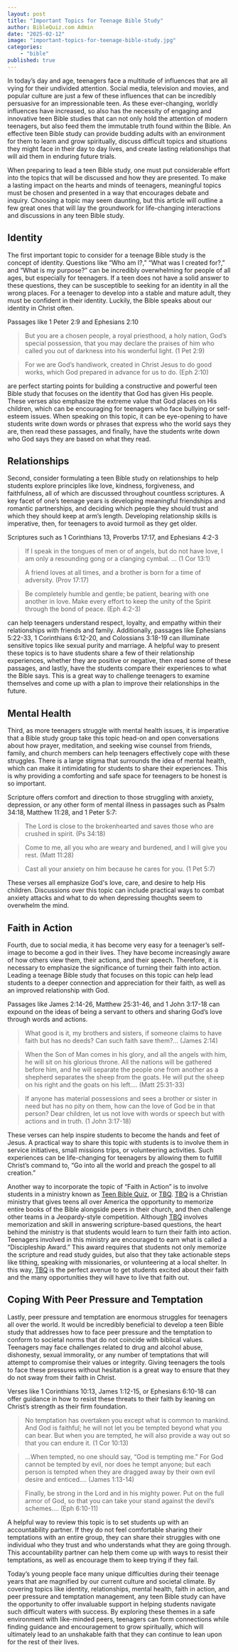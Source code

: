 ```yaml
---
layout: post
title: "Important Topics for Teenage Bible Study"
author: BibleQuiz.com Admin
date: "2025-02-12"
image: "important-topics-for-teenage-bible-study.jpg"
categories:
    - "bible"
published: true
---
```


In today’s day and age, teenagers face a multitude of influences that are all vying for their undivided attention. Social media, television and movies, and popular culture are just a few of these influences that can be incredibly persuasive for an impressionable teen. As these ever-changing, worldly influences have increased, so also has the necessity of engaging and innovative teen Bible studies that can not only hold the attention of modern teenagers, but also feed them the immutable truth found within the Bible. An effective teen Bible study can provide budding adults with an environment for them to learn and grow spiritually, discuss difficult topics and situations they might face in their day to day lives, and create lasting relationships that will aid them in enduring future trials.

When preparing to lead a teen Bible study, one must put considerable effort into the topics that will be discussed and how they are presented. To make a lasting impact on the hearts and minds of teenagers, meaningful topics must be chosen and presented in a way that encourages debate and inquiry. Choosing a topic may seem daunting, but this article will outline a few great ones that will lay the groundwork for life-changing interactions and discussions in any teen Bible study.

## Identity

The first important topic to consider for a teenage Bible study is the concept of identity. Questions like “Who am I?,” “What was I created for?,” and “What is my purpose?” can be incredibly overwhelming for people of all ages, but especially for teenagers. If a teen does not have a solid answer to these questions, they can be susceptible to seeking for an identity in all the wrong places. For a teenager to develop into a stable and mature adult, they must be confident in their identity. Luckily, the Bible speaks about our identity in Christ often.

Passages like 1 Peter 2:9 and Ephesians 2:10

> But you are a chosen people, a royal priesthood, a holy nation, God’s special possession, that you may declare the praises of him who called you out of darkness into his wonderful light. (1 Pet 2:9)

> For we are God’s handiwork, created in Christ Jesus to do good works, which God prepared in advance for us to do. (Eph 2:10)

are perfect starting points for building a constructive and powerful teen Bible study that focuses on the identity that God has given His people. These verses also emphasize the extreme value that God places on His children, which can be encouraging for teenagers who face bullying or self-esteem issues. When speaking on this topic, it can be eye-opening to have students write down words or phrases that express who the world says they are, then read these passages, and finally, have the students write down who God says they are based on what they read.

## Relationships

Second, consider formulating a teen Bible study on relationships to help students explore principles like love, kindness, forgiveness, and faithfulness, all of which are discussed throughout countless scriptures. A key facet of one’s teenage years is developing meaningful friendships and romantic partnerships, and deciding which people they should trust and which they should keep at arm’s length. Developing relationship skills is imperative, then, for teenagers to avoid turmoil as they get older.

Scriptures such as 1 Corinthians 13, Proverbs 17:17, and Ephesians 4:2-3

> If I speak in the tongues of men or of angels, but do not have love, I am only a resounding gong or a clanging cymbal. ... (1 Cor 13:1)

> A friend loves at all times, and a brother is born for a time of adversity. (Prov 17:17)

> Be completely humble and gentle; be patient, bearing with one another in love. Make every effort to keep the unity of the Spirit through the bond of peace. (Eph 4:2-3)

can help teenagers understand respect, loyalty, and empathy within their relationships with friends and family. Additionally, passages like Ephesians 5:22-33, 1 Corinthians 6:12-20, and Colossians 3:18-19 can illuminate sensitive topics like sexual purity and marriage. A helpful way to present these topics is to have students share a few of their relationship experiences, whether they are positive or negative, then read some of these passages, and lastly, have the students compare their experiences to what the Bible says. This is a great way to challenge teenagers to examine themselves and come up with a plan to improve their relationships in the future.

## Mental Health

Third, as more teenagers struggle with mental health issues, it is imperative that a Bible study group take this topic head-on and open conversations about how prayer, meditation, and seeking wise counsel from friends, family, and church members can help teenagers effectively cope with these struggles. There is a large stigma that surrounds the idea of mental health, which can make it intimidating for students to share their experiences. This is why providing a comforting and safe space for teenagers to be honest is so important.

Scripture offers comfort and direction to those struggling with anxiety, depression, or any other form of mental illness in passages such as Psalm 34:18, Matthew 11:28, and 1 Peter 5:7:

> The Lord is close to the brokenhearted and saves those who are crushed in spirit. (Ps 34:18)

> Come to me, all you who are weary and burdened, and I will give you rest. (Matt 11:28)

> Cast all your anxiety on him because he cares for you. (1 Pet 5:7)

These verses all emphasize God's love, care, and desire to help His children. Discussions over this topic can include practical ways to combat anxiety attacks and what to do when depressing thoughts seem to overwhelm the mind.

## Faith in Action

Fourth, due to social media, it has become very easy for a teenager’s self-image to become a god in their lives. They have become increasingly aware of how others view them, their actions, and their speech. Therefore, it is necessary to emphasize the significance of turning their faith into action. Leading a teenage Bible study that focuses on this topic can help lead students to a deeper connection and appreciation for their faith, as well as an improved relationship with God.

Passages like James 2:14-26, Matthew 25:31-46, and 1 John 3:17-18 can expound on the ideas of being a servant to others and sharing God’s love through words and actions.

> What good is it, my brothers and sisters, if someone claims to have faith but has no deeds? Can such faith save them?... (James 2:14)

> When the Son of Man comes in his glory, and all the angels with him, he will sit on his glorious throne. All the nations will be gathered before him, and he will separate the people one from another as a shepherd separates the sheep from the goats. He will put the sheep on his right and the goats on his left.... (Matt 25:31-33)

> If anyone has material possessions and sees a brother or sister in need but has no pity on them, how can the love of God be in that person? Dear children, let us not love with words or speech but with actions and in truth. (1 John 3:17-18)

These verses can help inspire students to become the hands and feet of Jesus. A practical way to share this topic with students is to involve them in service initiatives, small missions trips, or volunteering activities. Such experiences can be life-changing for teenagers by allowing them to fulfill Christ’s command to, “Go into all the world and preach the gospel to all creation.”

Another way to incorporate the topic of “Faith in Action” is to involve students in a ministry known as [Teen Bible Quiz](https://www.biblequiz), or [TBQ](https://www.biblequiz.com). [TBQ](https://www.biblequiz.com) is a Christian ministry that gives teens all over America the opportunity to memorize entire books of the Bible alongside peers in their church, and then challenge other teams in a Jeopardy-style competition. Although [TBQ](https://www.biblequiz.com) involves memorization and skill in answering scripture-based questions, the heart behind the ministry is that students would learn to turn their faith into action. Teenagers involved in this ministry are encouraged to earn what is called a “Discipleship Award.” This award requires that students not only memorize the scripture and read study guides, but also that they take actionable steps like tithing, speaking with missionaries, or volunteering at a local shelter. In this way, [TBQ](https://www.biblequiz.com) is the perfect avenue to get students excited about their faith and the many opportunities they will have to live that faith out.

## Coping With Peer Pressure and Temptation

Lastly, peer pressure and temptation are enormous struggles for teenagers all over the world. It would be incredibly beneficial to develop a teen Bible study that addresses how to face peer pressure and the temptation to conform to societal norms that do not coincide with biblical values. Teenagers may face challenges related to drug and alcohol abuse, dishonesty, sexual immorality, or any number of temptations that will attempt to compromise their values or integrity. Giving teenagers the tools to face these pressures without hesitation is a great way to ensure that they do not sway from their faith in Christ.

Verses like 1 Corinthians 10:13, James 1:12-15, or Ephesians 6:10-18 can offer guidance in how to resist these threats to their faith by leaning on Christ’s strength as their firm foundation.

> No temptation has overtaken you except what is common to mankind. And God is faithful; he will not let you be tempted beyond what you can bear. But when you are tempted, he will also provide a way out so that you can endure it. (1 Cor 10:13)

> ...When tempted, no one should say, “God is tempting me.” For God cannot be tempted by evil, nor does he tempt anyone; but each person is tempted when they are dragged away by their own evil desire and enticed.... (James 1:13-14)

> Finally, be strong in the Lord and in his mighty power. Put on the full armor of God, so that you can take your stand against the devil’s schemes.... (Eph 6:10-11)

A helpful way to review this topic is to set students up with an accountability partner. If they do not feel comfortable sharing their temptations with an entire group, they can share their struggles with one individual who they trust and who understands what they are going through. This accountability partner can help them come up with ways to resist their temptations, as well as encourage them to keep trying if they fail.

Today’s young people face many unique difficulties during their teenage years that are magnified by our current culture and societal climate. By covering topics like identity, relationships, mental health, faith in action, and peer pressure and temptation management, any teen Bible study can have the opportunity to offer invaluable support in helping students navigate such difficult waters with success. By exploring these themes in a safe environment with like-minded peers, teenagers can form connections while finding guidance and encouragement to grow spiritually, which will ultimately lead to an unshakable faith that they can continue to lean upon for the rest of their lives.
